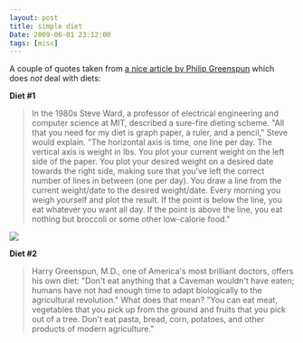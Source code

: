 ```yaml
---
layout: post
title: simple diet
Date: 2009-06-01 23:12:00
tags: [misc]
---
```

 

A couple of quotes taken from [a nice article by Philip Greenspun](http://philip.greenspun.com/writing/changed-by-web-and-weblog) which does _not_ deal with diets:

**Diet #1**  

> In the 1980s Steve Ward, a professor of electrical engineering and computer science at MIT, described a sure-fire dieting scheme. "All that you need for my diet is graph paper, a ruler, and a pencil," Steve would explain. "The horizontal axis is time, one line per day. The vertical axis is weight in lbs. You plot your current weight on the left side of the paper. You plot your desired weight on a desired date towards the right side, making sure that you've left the correct number of lines in between (one per day). You draw a line from the current weight/date to the desired weight/date. Every morning you weigh yourself and plot the result. If the point is below the line, you eat whatever you want all day. If the point is above the line, you eat nothing but broccoli or some other low-calorie food."
  
[![](http://philip.greenspun.com/writing/steve-ward-diet.thumb.jpg)](http://philip.greenspun.com/writing/steve-ward-diet.jpg)  
  
**Diet #2**

> Harry Greenspun, M.D., one of America's most brilliant doctors, offers his own diet: "Don't eat anything that a Caveman wouldn't have eaten; humans have not had enough time to adapt biologically to the agricultural revolution." What does that mean? "You can eat meat, vegetables that you pick up from the ground and fruits that you pick out of a tree. Don't eat pasta, bread, corn, potatoes, and other products of modern agriculture." 

